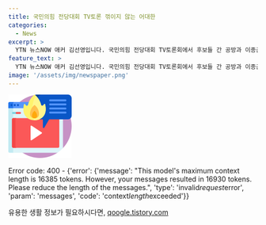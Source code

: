 ```yaml
---
title: 국민의힘 전당대회 TV토론 꺾이지 않는 어대한
categories:
  - News
excerpt: >
  YTN 뉴스NOW 애커 김선영입니다. 국민의힘 전당대회 TV토론회에서 후보들 간 공방과 이종근, 서용주 전문가의 분석 결과, 국민의힘 전당대회가 주목받으면서 한동훈 후보와 원희룡 후보의 공방, 김건희 여사의 문자 논란 등을 클릭강 요약하여 전달드리겠습니다. 국민의 래흐 사업에 대해 국민의 힘 전당대회의 전략이 별 관심 없다고 평가하며 후보들의 마찬가지가 아닌 전체 총평은 한동훈 후보가 돝정 별로인 것으로 판단할 것입니다.  150자 넘지 않았나 확인하여 주십시오. 
feature_text: >
  YTN 뉴스NOW 애커 김선영입니다. 국민의힘 전당대회 TV토론회에서 후보들 간 공방과 이종근, 서용주 전문가의 분석 결과, 국민의힘 전당대회가 주목받으면서 한동훈 후보와 원희룡 후보의 공방, 김건희 여사의 문자 논란 등을 클릭강 요약하여 전달드리겠습니다. 국민의 래흐 사업에 대해 국민의 힘 전당대회의 전략이 별 관심 없다고 평가하며 후보들의 마찬가지가 아닌 전체 총평은 한동훈 후보가 돝정 별로인 것으로 판단할 것입니다.  150자 넘지 않았나 확인하여 주십시오. 
image: '/assets/img/newspaper.png'
---
```


<p><img src="/assets/img/news.png" alt="rentncar 속보" /></p>

<p>Error code: 400 - {'error': {'message': "This model's maximum context length is 16385 tokens. However, your messages resulted in 16930 tokens. Please reduce the length of the messages.", 'type': 'invalid<em>request</em>error', 'param': 'messages', 'code': 'context<em>length</em>exceeded'}}</p>
유용한 생활 정보가 필요하시다면, <a href="https://qoogle.tistory.com" rel="dofollow">qoogle.tistory.com</a>


